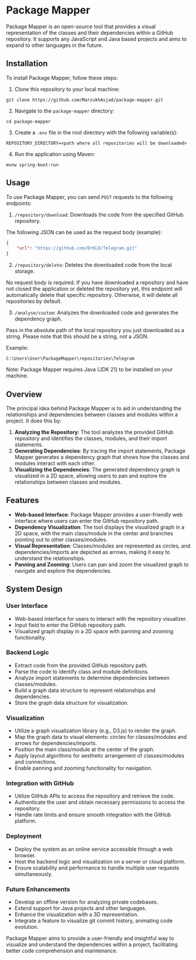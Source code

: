 # Package Mapper

Package Mapper is an open-source tool that provides a visual representation of the classes and their dependencies within a GitHub repository. It supports any JavaScript and Java based projects and aims to expand to other languages in the future.

## Installation

To install Package Mapper, follow these steps:

1. Clone this repository to your local machine:
```shell
git clone https://github.com/MarzukhAsjad/package-mapper.git
```

2. Navigate to the `package-mapper` directory:
```shell
cd package-mapper
```

3. Create a `.env` file in the root directory with the following variable(s):
```
REPOSITORY_DIRECTORY=<path where all repositories will be downloaded>
```

4. Run the application using Maven:
```shell
mvnw spring-boot:run
```

## Usage

To use Package Mapper, you can send `POST` requests to the following endpoints:

1. `/repository/download`: Downloads the code from the specified GitHub repository.

The following JSON can be used as the request body (example):
```json
{
    "url": "https://github.com/DrKLO/Telegram.git"
}
```

2. `/repository/delete`: Deletes the downloaded code from the local storage.

No request body is required. If you have downloaded a repository and have not closed the application or deleted the repository yet, this endpoint will automatically delete that specific repository. Otherwise, it will delete all repositories by default.

3. `/analyse/custom`: Analyzes the downloaded code and generates the dependency graph.

Pass in the absolute path of the local repository you just downloaded as a string. Please note that this should be a string, not a JSON.

Example:
```
C:\Users\User\PackageMapper\repositories\Telegram
```

Note: Package Mapper requires Java (JDK 21) to be installed on your machine.

## Overview

The principal idea behind Package Mapper is to aid in understanding the relationships and dependencies between classes and modules within a project. It does this by:

1. **Analyzing the Repository**: The tool analyzes the provided GitHub repository and identifies the classes, modules, and their import statements.
2. **Generating Dependencies**: By tracing the import statements, Package Mapper generates a dependency graph that shows how the classes and modules interact with each other.
3. **Visualizing the Dependencies**: The generated dependency graph is visualized in a 2D space, allowing users to pan and explore the relationships between classes and modules.

## Features

- **Web-based Interface**: Package Mapper provides a user-friendly web interface where users can enter the GitHub repository path.
- **Dependency Visualization**: The tool displays the visualized graph in a 2D space, with the main class/module in the center and branches pointing out to other classes/modules.
- **Visual Representation**: Classes/modules are represented as circles, and dependencies/imports are depicted as arrows, making it easy to understand the relationships.
- **Panning and Zooming**: Users can pan and zoom the visualized graph to navigate and explore the dependencies.

## System Design

### User Interface

- Web-based interface for users to interact with the repository visualizer.
- Input field to enter the GitHub repository path.
- Visualized graph display in a 2D space with panning and zooming functionality.

### Backend Logic

- Extract code from the provided GitHub repository path.
- Parse the code to identify class and module definitions.
- Analyze import statements to determine dependencies between classes/modules.
- Build a graph data structure to represent relationships and dependencies.
- Store the graph data structure for visualization.

### Visualization

- Utilize a graph visualization library (e.g., D3.js) to render the graph.
- Map the graph data to visual elements: circles for classes/modules and arrows for dependencies/imports.
- Position the main class/module at the center of the graph.
- Apply layout algorithms for aesthetic arrangement of classes/modules and connections.
- Enable panning and zooming functionality for navigation.

### Integration with GitHub

- Utilize GitHub APIs to access the repository and retrieve the code.
- Authenticate the user and obtain necessary permissions to access the repository.
- Handle rate limits and ensure smooth integration with the GitHub platform.

### Deployment

- Deploy the system as an online service accessible through a web browser.
- Host the backend logic and visualization on a server or cloud platform.
- Ensure scalability and performance to handle multiple user requests simultaneously.

### Future Enhancements

- Develop an offline version for analyzing private codebases.
- Extend support for Java projects and other languages.
- Enhance the visualization with a 3D representation.
- Integrate a feature to visualize git commit history, animating code evolution.

Package Mapper aims to provide a user-friendly and insightful way to visualize and understand the dependencies within a project, facilitating better code comprehension and maintenance.